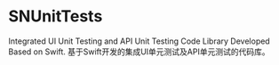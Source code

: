 # SNUnitTests
Integrated UI Unit Testing and API Unit Testing Code Library Developed Based on Swift. 基于Swift开发的集成UI单元测试及API单元测试的代码库。
